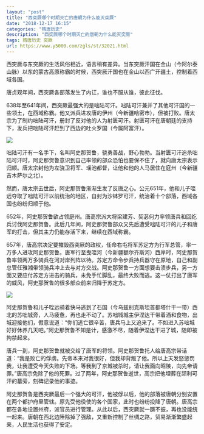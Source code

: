 ```yaml
---
layout: "post"
title: "西突厥哪个时期灭亡的唐朝为什么能灭突厥"
date: "2018-12-17 16:15"
categories: "隋唐历史"
description: "西突厥哪个时期灭亡的唐朝为什么能灭突厥"
tags: 隋唐历史 突厥
url: https://www.y5000.com/zgls/st/32021.html
---
```






西突厥与东突厥的生活风俗相近，语言稍有差异。当东突厥汗国在金山（今阿尔泰山脉）以东的蒙古高原称霸的时候，西突厥汗国也在金山以西广开疆土，控制着西域各国。

唐贞观年间，西突厥各部落发生了内讧，谁也不服从谁，彼此征伐。

638年至641年间，西突厥最强大的是咄陆可汗。咄陆可汗兼并了其他可汗国的一些领土，在西域称霸。他又派兵进攻唐的伊州（今新疆哈密市），但被打败。唐太宗为了制约咄陆可汗，册封了反对他的人为射匮可汗。射匮可汗在唐朝廷的支持下，发兵把咄陆可汗赶到了西边的吐火罗国（今属阿富汗）。

![](https://img.y5000.com/uploads/allimg/180813/8-1PQ31G023644.jpg)

咄陆可汗有一名手下，名叫阿史那贺鲁，骁勇善战，野心勃勃。当射匮可汗追杀咄陆可汗时，阿史那贺鲁意识到自己率领的部众恐怕也要保不住了，就向唐太宗表示归顺。唐太宗封他为左骁卫将军、瑶池都督，让他和他的人马居住在庭州（今新疆吉木萨尔之北）。

然而，唐太宗去世后，阿史那贺鲁渐渐生发了反唐之心。公元651年，他和儿子咥远夺取了咄陆可汗以前统治的地区，自封为沙钵罗可汗，统治着十个部落，西域各国也纷纷归顺于他。

652年，阿史那贺鲁欲占领庭州。唐高宗派大将梁建芳、契苾何力率领唐兵和回纥兵讨伐阿史那贺鲁。此后几年间，阿史那贺鲁部众又先后遭受咄陆可汗的儿子和唐军的打击，但其主力仍能存活下来，继续在西域称霸。

657年，唐高宗决定要摧毁西突厥的政权，任命右屯将军苏定方为行军总管，率一万多人进攻阿史那贺鲁。唐军行至曳咥河（今新疆额尔齐斯河）西岸时，阿史那贺鲁率领两万多骑兵在河对岸列阵以待。苏定方命令步兵持兵器守在原地，自己和副总管任雅湘带领骑兵冲上去与对方交战。阿史那贺鲁一方面想要击溃步兵，另一方面又要应付苏定方进击的骑兵，未免手忙脚乱，最终大败而逃。这一仗打出了唐军的威风，阿史那贺鲁的很多部众前来归降于苏定方。

![](https://img.y5000.com/uploads/allimg/180813/8-1PQ31G034212.jpg)

阿史那贺鲁和儿子咥远骑着快马逃到了石国（今乌兹别克斯坦首都塔什干一带）西北的苏咄城旁，人马疲惫，再也走不动了。苏咄城城主伊涅达干带着酒和食物，出城迎接他们，假意说道：“你们逃亡很辛苦，唐兵马上又追来了。不如进入苏咄城好好休养几天吧。”阿史那贺鲁不知是计，感激不尽，随着伊涅达干进了城，随即被拘禁起来。

唐兵一到，阿史那贺鲁就被交给了唐军的将领。阿史那贺鲁托人给唐高宗带话道：“我是败亡的俘虏。先帝本来对我很好，但我却背叛了他。所以上天发怒惩罚我，让我遭受今天失败的下场。等我到了京城被杀时，请让我面向昭陵，向先帝请罪。”唐高宗免除了他的死罪。过了两年，阿史那贺鲁逝世，高宗把他埋葬在颉利可汗的墓旁，刻碑记录他的事迹。

阿史那贺鲁是西突厥最后一个强大的可汗，他被俘以后，他的部落被唐朝分别安置在两个都护府里管辖。原先受他役使的各个国家，此时也纷纷投降了唐朝。唐高宗都在各地设置州府，派官员进行管理。从此以后，西突厥就一蹶不振，再也没能统一起来。唐朝在西北边陲除掉了强敌，又重新控制了丝绸之路，贸易渐渐繁盛起来，人民生活也获得了安定。
